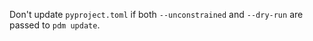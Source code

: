 Don't update `pyproject.toml` if both `--unconstrained` and `--dry-run` are passed to `pdm update`.
